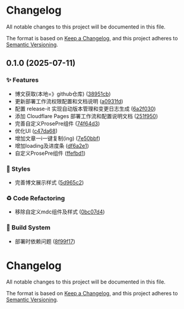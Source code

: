 # Changelog

All notable changes to this project will be documented in this file.

The format is based on [Keep a Changelog](https://keepachangelog.com/en/1.0.0/), and this project adheres to [Semantic Versioning](https://semver.org/spec/v2.0.0.html).



## 0.1.0 (2025-07-11)

### ✨ Features

* 博文获取(本地=》github仓库) ([38951cb](https://github.com/Mingan-X/nuxt-site/commit/38951cb6ce272454299b6dbc5aef9126756a5ad1))
* 更新部署工作流权限配置和文档说明 ([a0931fd](https://github.com/Mingan-X/nuxt-site/commit/a0931fda1f760f43d7afaa55cdfb81f24b651360))
* 配置 release-it 实现自动版本管理和变更日志生成 ([6a2f030](https://github.com/Mingan-X/nuxt-site/commit/6a2f0309d23ce062216fe61c56fc006ffd91a0dd))
* 添加 Cloudflare Pages 部署工作流和配置说明文档 ([251f950](https://github.com/Mingan-X/nuxt-site/commit/251f95011487e79a78018cd0fe966fda57f4438c))
* 完善自定义ProsePre组件 ([74f64d3](https://github.com/Mingan-X/nuxt-site/commit/74f64d3b627f7bd3bca8f3c5c50308eda8a7316e))
* 优化UI ([c47da68](https://github.com/Mingan-X/nuxt-site/commit/c47da68dabeaba4d677bca6e73f4a99cd5559005))
* 增加文章一i一键复制(ing) ([7e50bbf](https://github.com/Mingan-X/nuxt-site/commit/7e50bbf77e88058194e5ee83ee08cf36af79b2fe))
* 增加loading及进度条 ([df6a2e1](https://github.com/Mingan-X/nuxt-site/commit/df6a2e1bdba6f391e6168d3477ebb33ea8e5c9be))
* 自定义ProsePre组件 ([ffefbd1](https://github.com/Mingan-X/nuxt-site/commit/ffefbd17bc2562adc31fff7522464ff58486408d))

### 💄 Styles

* 完善博文展示样式 ([5d965c2](https://github.com/Mingan-X/nuxt-site/commit/5d965c2f87987e7ba10945a0c45539d1cfde0987))

### ♻️ Code Refactoring

* 移除自定义mdc组件及样式 ([0bc07d4](https://github.com/Mingan-X/nuxt-site/commit/0bc07d43053084385b6cdc5dabbd959c7c62c8a8))

### 👷 Build System

* 部署时依赖问题 ([8f99f17](https://github.com/Mingan-X/nuxt-site/commit/8f99f17ccffceb18c373cb9c73d9ef855c511b25))

# Changelog

All notable changes to this project will be documented in this file.

The format is based on [Keep a Changelog](https://keepachangelog.com/en/1.0.0/), and this project adheres to [Semantic Versioning](https://semver.org/spec/v2.0.0.html).
